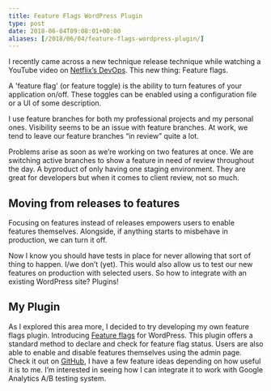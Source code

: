 ```yaml
---
title: Feature Flags WordPress Plugin
type: post
date: 2018-06-04T09:08:01+00:00
aliases: [/2018/06/04/feature-flags-wordpress-plugin/]
---
```

I recently came across a new technique release technique while watching a YouTube video on [Netflix&#8217;s DevOps][1]. This new thing: Feature flags.

A 'feature flag' (or feature toggle) is the ability to turn features of your application on/off. These toggles can be enabled using a configuration file or a UI of some description.

I use feature branches for both my professional projects and my personal ones. Visibility seems to be an issue with feature branches. At work, we tend to leave our feature branches &#8220;in review&#8221; quite a lot.

Problems arise as soon as we&#8217;re working on two features at once. We are switching active branches to show a feature in need of review throughout the day. A byproduct of only having one staging environment. They are great for developers but when it comes to client review, not so much.

## Moving from releases to features

Focusing on features instead of releases empowers users to enable features themselves. Alongside, if anything starts to misbehave in production, we can turn it off.

Now I know you should have tests in place for never allowing that sort of thing to happen. I/we don&#8217;t (yet). This would also allow us to test our new features on production with selected users. So how to integrate with an existing WordPress site? Plugins!

## My Plugin

As I explored this area more, I decided to try developing my own feature flags plugin. Introducing [Feature flags][2] for WordPress. This plugin offers a standard method to declare and check for feature flag status. Users are also able to enable and disable features themselves using the admin page. Check it out on [GitHub][2], I have a few feature ideas depending on how useful it is to me. I&#8217;m interested in seeing how I can integrate it to work with Google Analytics A/B testing system.

 [1]: https://youtu.be/UTKIT6STSVM
 [2]: https://github.com/jamesrwilliams/feature-flags
